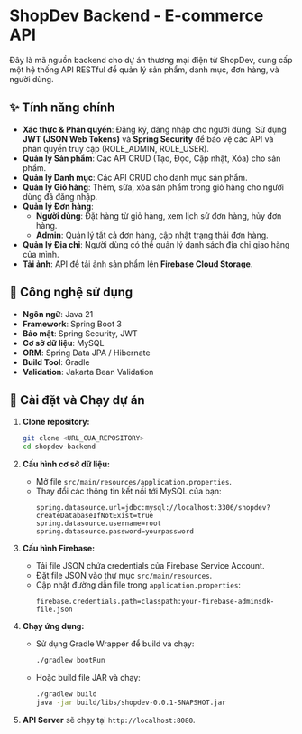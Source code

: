 # ShopDev Backend - E-commerce API

Đây là mã nguồn backend cho dự án thương mại điện tử ShopDev, cung cấp một hệ thống API RESTful để quản lý sản phẩm, danh mục, đơn hàng, và người dùng.

## ✨ Tính năng chính

-   **Xác thực & Phân quyền**: Đăng ký, đăng nhập cho người dùng. Sử dụng **JWT (JSON Web Tokens)** và **Spring Security** để bảo vệ các API và phân quyền truy cập (ROLE_ADMIN, ROLE_USER).
-   **Quản lý Sản phẩm**: Các API CRUD (Tạo, Đọc, Cập nhật, Xóa) cho sản phẩm.
-   **Quản lý Danh mục**: Các API CRUD cho danh mục sản phẩm.
-   **Quản lý Giỏ hàng**: Thêm, sửa, xóa sản phẩm trong giỏ hàng cho người dùng đã đăng nhập.
-   **Quản lý Đơn hàng**:
    -   **Người dùng**: Đặt hàng từ giỏ hàng, xem lịch sử đơn hàng, hủy đơn hàng.
    -   **Admin**: Quản lý tất cả đơn hàng, cập nhật trạng thái đơn hàng.
-   **Quản lý Địa chỉ**: Người dùng có thể quản lý danh sách địa chỉ giao hàng của mình.
-   **Tải ảnh**: API để tải ảnh sản phẩm lên **Firebase Cloud Storage**.

## 🚀 Công nghệ sử dụng

-   **Ngôn ngữ**: Java 21
-   **Framework**: Spring Boot 3
-   **Bảo mật**: Spring Security, JWT
-   **Cơ sở dữ liệu**: MySQL
-   **ORM**: Spring Data JPA / Hibernate
-   **Build Tool**: Gradle
-   **Validation**: Jakarta Bean Validation

## 🔧 Cài đặt và Chạy dự án

1.  **Clone repository:**
    ```bash
    git clone <URL_CUA_REPOSITORY>
    cd shopdev-backend
    ```

2.  **Cấu hình cơ sở dữ liệu:**
    -   Mở file `src/main/resources/application.properties`.
    -   Thay đổi các thông tin kết nối tới MySQL của bạn:
        ```properties
        spring.datasource.url=jdbc:mysql://localhost:3306/shopdev?createDatabaseIfNotExist=true
        spring.datasource.username=root
        spring.datasource.password=yourpassword
        ```

3.  **Cấu hình Firebase:**
    -   Tải file JSON chứa credentials của Firebase Service Account.
    -   Đặt file JSON vào thư mục `src/main/resources`.
    -   Cập nhật đường dẫn file trong `application.properties`:
        ```properties
        firebase.credentials.path=classpath:your-firebase-adminsdk-file.json
        ```

4.  **Chạy ứng dụng:**
    -   Sử dụng Gradle Wrapper để build và chạy:
        ```bash
        ./gradlew bootRun
        ```
    -   Hoặc build file JAR và chạy:
        ```bash
        ./gradlew build
        java -jar build/libs/shopdev-0.0.1-SNAPSHOT.jar
        ```

5.  **API Server** sẽ chạy tại `http://localhost:8080`.
